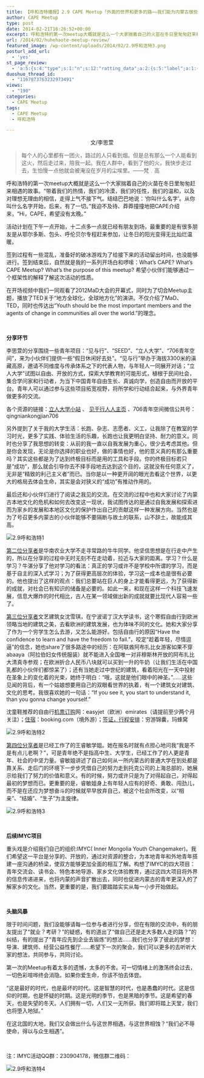 ```yaml
---
title: 【呼和浩特播报】2.9 CAPE Meetup「外面的世界和更多的路——我们能为内蒙古做些什么」活动回顾
author: CAPE Meetup
type: post
date: 2014-02-21T16:26:52+00:00
excerpt: 呼和浩特的第一次meetup大概就是这么一个大家揣着自己的火苗在冬日里匆匆赶来相遇的故事。“带着我们的热情，我们的冷漠，我们的任性，我们的温和，以及对理想无理由的相信，走得上气不接下气。结结巴巴地说：‘你叫什么名字’。从你叫什么名字开始，后来，有了一切。”我迫不及待、莽莽撞撞地把CAPE介绍来，“Hi，CAPE，希望没有太晚。”
url: /2014/02/huhehaote-meetup-review/
featured_image: /wp-content/uploads/2014/02/2.9呼和浩特3.png
posturl_add_url:
  - 'yes'
st_page_review:
  - 'a:5:{s:4:"type";s:1:"n";s:12:"ratting_data";a:2:{s:5:"label";a:1:{i:0;s:0:"";}s:5:"score";a:1:{i:0;s:1:"0";}}s:7:"postion";s:2:"tl";s:5:"title";s:0:"";s:11:"score_label";s:0:"";}'
duoshuo_thread_id:
  - "1167873763232973491"
views:
  - "190"
categories:
  - CAPE Meetup
tags:
  - CAPE Meetup
  - 呼和浩特

---
```

<p style="text-align: center;">
  文/李思萱
</p>

> 每个人的心里都有一团火，路过的人只看到烟。但是总有那么一个人能看到这火，然后走过来，陪我一起。我在人群中，看到了他的火，我快步走过去，生怕慢一点他就会被淹没在岁月的尘埃里。——梵﹒高

呼和浩特的第一次meetup大概就是这么一个大家揣着自己的火苗在冬日里匆匆赶来相遇的故事。“带着我们的热情，我们的冷漠，我们的任性，我们的温和，以及对理想无理由的相信，走得上气不接下气。结结巴巴地说：‘你叫什么名字’。从你叫什么名字开始，后来，有了一切。”我迫不及待、莽莽撞撞地把CAPE介绍来，“Hi，CAPE，希望没有太晚。”

活动计划在下午一点开始，十二点多一点就已经有朋友到场，最重要的是有很多朋友是从鄂尔多斯、包头、呼伦贝尔专程赶来参加，让冬日的阳光变得无比灿烂温暖。

签到过程有一些混乱，准备好的破冰游戏为了给接下来的活动留出时间，也没能够进行。签到结束后，自然就是我的一系列开场白和啰嗦：What’s CAPE? What’s CAPE Meetup? What’s the purpose of this meetup? 希望小伙伴们能够通过一个框架性的解释了解这次活动的性质。

在开场视频中我们一同观看了2012MaD大会的开幕式，同时为了切合Meetup主题，播放了TED关于“地方全球化，全球地方化”的演讲。不仅介绍了MaD、TED，同时也传达出“Youth should be the most important members and the agents of change in communities all over the world.”的理念。

&nbsp;

**分享环节**

李思萱的分享围绕一些青年项目：“见与行”、“SEED”、“立人大学”、“706青年空间”，来为小伙伴们提供一些“假日休闲好去处”。“见与行”举办于海拔3300米的滇藏高原，邀请不同维度与传承体系之下的代表人物，与年轻人一同展开对话；“立人大学”试图以自由、开放的方式，探索大学教育的可能形式，植根于民间社会，集合学问家和行动者，为当下中国青年自由生长、真诚向学，创造自由而开放的平台。青年人可以通过参与这些项目拓宽视野，将所学和行动结合起来，与外界青年做更多的交流。

各个资源的链接：<a href="http://site.douban.com/204495/微信lirencollege2011" target="_blank">立人大学小站</a> 、 <a href="http://page.renren.com/601550960?checked=true" target="_blank">见于行人人主页</a> 、706青年空间微信公共号：qingniankongjian706

另外提到了关于我的大学生活：长跑、杂志、志愿者、义工，让我除了在教室的学习时光，更多了实践、体验生活的乐趣，长跑也让我更明白坚持、耐力的意义。同时也分享了我思想的转变：从前的我一直以自我发展为重心，很少去考虑其他。但是你会发现，无论是你选择的职业也好，做的事情也好，他的意义真的有那么重要吗？其实这些都是为了达到终极目标而是用的工具和手段。你的终极目标若只是“成功”，那么就会引导你去不择手段地去达到这个目的，这就没有任何意义了，无非是“精致的利己主义者”而已。当你是以一种更开阔的眼光去看这个世界，以更大的格局去体会生命，其实是会对狭义的“成功”有推动作用的。

最后还和小伙伴们进行了阅读之我见的交流。在交流的过程中也和大家讨论了内蒙古本地文化的危机和如何去改变这一现状，我试图传达的是通过自我发展和探索进而为家乡的发展和本地区文化的保护作出自己的贡献这样一种发展方向。当然也是为了号召更多内蒙古的小伙伴能够不要隔断与故土的联系，山不辞土，故能成其高。

<img alt="2.9呼和浩特1" src="http://pic.yupoo.com/chenluaihr_v/DyrXdPBS/11MFtj.png" data-pinit="registered" /> 

<span style="text-decoration: underline;">第二位分享者</span>是华南农业大学不走寻常路的牛牛同学。他坚信思想是在行走中产生的，所以在分享的过程中无时无刻不在走动着，拉近与大家的距离。学习？什么是学习？牛湛分享了他对学习的看法：真正的学习或许不是学校中所谓的学习，而是基于自主的深入式学习；为了获得更高层次的体验，学习这一成本也是很有必要的。他也提出了这样的观点：我们总要站在巨人的身上才能看得更远，为了获得新的成就，对社会已有知识的储备是必要的。如此一来，和现在这样一个科技飞速发展，信息大爆炸的时代相比，古人在某一领域做出新的成就就要比现代人容易一些了。

<span style="text-decoration: underline;">第三位分享者</span>文艺建筑女沈雪琪，在宁波诺丁汉大学读书，这个寒假自由行到欧洲领略当地的建筑之美，去看欧洲的建筑发展，也为体味不同的文化。她和大家分享了作为一个穷学生怎么去游，又怎么能游好。包括自由行的原因“Have the confidence to learn and have the freedom to fail.”，咬定“趁着年轻，尽情逗逼”的信念，她也share了很多路途中的经历：在阿联酋阿布扎比女游客如果不穿abaaya（阿拉伯妇女传统服装）就不能进入全国唯一对非穆斯林开放的阿布扎比大清真寺参观；在欧洲折合人民币八块就可以买到一升的牛奶（让我们生活在中国乳都的小伙伴们都惊呆了）；还有当她走过中世纪的建筑，看着阳光在一天中投射在圣象上的变化着的光束，她终于明白：“哦，这就是他们眼中的神圣。”……这些见闻的背后，有一个姑娘想要用自己的双眼看世界的执着，有一个建筑女对建筑、文化的思考。我很喜欢她的一句话：“If you see it, you start to understand it, than you gonna change yourself.”

沈童鞋推荐的自由行<span style="text-decoration: underline;">机票订购</span>网：easyjet（欧洲）emirates（请提前至少两个月关注）；<span style="text-decoration: underline;">住宿</span>：booking.com（境外游）；<span style="text-decoration: underline;">签证，行程安排</span>：穷游锦囊，玛蜂窝

<img alt="2.9呼和浩特2" src="http://pic.yupoo.com/chenluaihr_v/DyrXeTk4/mjAwg.png" data-pinit="registered" /> 

<span style="text-decoration: underline;">第四位分享者</span>是已经工作了的王睿敏学姐。她在报名时就有点担心地问我“我是不是有点儿老啊？”，可是青年绝不是指高中生、大学生，已经工作了的人更是青年、社会的中坚力量。睿敏姐讲述了自己如何从一所内蒙古的普通大学在到处都是靠关系、走后门的环境下一步步凭借自己的努力走到托克公司的上海总部的，她展示给我们了努力的价值和意义。有的时候，努力或许只是为了对得起自己，对得起最初的梦想而已。更重要的是，睿敏姐身上有年轻人应有的好奇、勇敢、闯劲儿，而不是在还应为梦想奋斗的时候就早早放弃自己，被这个社会所改变，以“相亲”、“结婚”、“生子”为主旋律。

<img alt="2.9呼和浩特3" src="http://pic.yupoo.com/chenluaihr_v/DyrXfUZC/6ThPZ.png" data-pinit="registered" /> 

&nbsp;

**后续IMYC项目**

重头戏是介绍我们自己的组织:IMYC( Inner Mongolia Youth Changemaker)。我们希望这一平台是分享的、开放的，通过对资源的整合，为本地青年和外地青年搭建一座沟通的桥梁，使双方能够更加全面的相互了解。构想了IMYC的四大项目：青年交流会、读书会、特色本地导游、家乡文化体验教育，通过这四大项目将外界的信息传递进来，也将内蒙的声音扩散出去，同时也促进内蒙古的青年更深入的了解家乡的文化。当然，更重要的是，我们要踏踏实实从每一小步开始做起。

&nbsp;

**头脑风暴**

限于时间问题，我们没能够请每一位参与者进行分享，但在有限的交流中，有的朋友提出了“就业？考研？”的疑惑，有的道出了“做自己还是走大多数人走的路？”的纠结，有的提出了“青年应先到企业去锻炼”的想法……我们也分享了彼此的梦想：导演、建筑师、经营公益性餐厅……希望下一次的聚会，我们可以更多的去听听大家的想法，共同参与，共同讨论。

第一次的Meetup有着太多的遗憾，太多的不舍。可一切情绪上的激荡终会过去，一切色彩喧哗终会消隐。如果你爱生命，你该不怕去体尝。

“这是最好的时代，也是最坏的时代。这是智慧的时代，也是愚蠢的时代。这是信仰的时期，也是怀疑的时期。这是光明的季节，也是黑暗的季节。这是希望的春天，也是失望的冬天。人们拥有一切，人们又一无所获。我们即将踏上天堂，我们也将堕入地狱。”

在这北国的大地，我们又会做出什么与这世界相遇，与这世界相蚀？“我们必不辱使命，得以与众生相遇”。

&nbsp;

注：IMYC活动QQ群：230904178，微信群二维码：

<img style="line-height: 1.5em;" alt="2.9呼和浩特4" src="http://pic.yupoo.com/chenluaihr_v/DyrXg3jC/ww9To.png" />